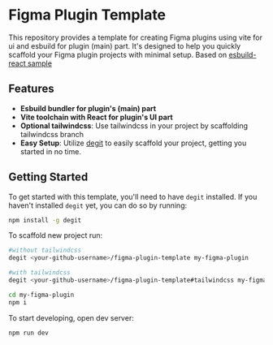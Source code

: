 # Figma Plugin Template

This repository provides a template for creating Figma plugins using vite for ui and esbuild for plugin (main) part. It's designed to help you quickly scaffold your Figma plugin projects with minimal setup.
Based on [esbuild-react sample](https://github.com/figma/plugin-samples/tree/master/esbuild-react)

## Features

- **Esbuild bundler for plugin's (main) part**
- **Vite toolchain with React for plugin's UI part**
- **Optional tailwindcss**: Use tailwindcss in your project by scaffolding tailwindcss branch
- **Easy Setup**: Utilize [degit](https://github.com/Rich-Harris/degit) to easily scaffold your project, getting you started in no time.

## Getting Started

To get started with this template, you'll need to have `degit` installed. If you haven't installed `degit` yet, you can do so by running:

```bash
npm install -g degit
```

To scaffold new project run: 

```bash
#without tailwindcss
degit <your-github-username>/figma-plugin-template my-figma-plugin

#with tailwindcss
degit <your-github-username>/figma-plugin-template#tailwindcss my-figma-plugin

cd my-figma-plugin
npm i
```
To start developing, open dev server: 

```bash
npm run dev
```